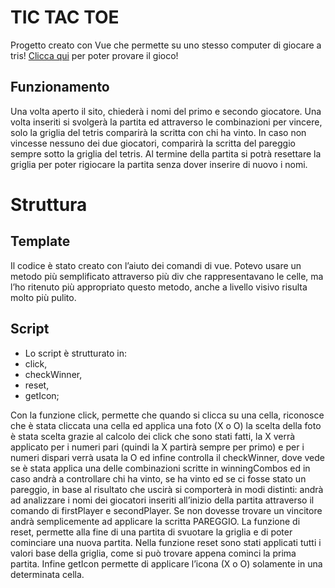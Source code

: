 # TIC TAC TOE

Progetto creato con Vue che permette su uno stesso computer di giocare a tris!
[Clicca qui](https://tictactoetris.netlify.app/) per poter provare il gioco!

## Funzionamento

Una volta aperto il sito, chiederà i nomi del primo e secondo giocatore. 
Una volta inseriti si svolgerà la partita ed attraverso le combinazioni per vincere, solo la griglia del tetris comparirà la scritta con chi ha vinto. 
In caso non vincesse nessuno dei due giocatori, comparirà la scritta del pareggio sempre sotto la griglia del tetris. 
Al termine della partita si potrà resettare la griglia per poter rigiocare la partita senza dover inserire di nuovo i nomi.


# Struttura

## Template

Il codice è stato creato con l’aiuto dei comandi di vue. Potevo usare un metodo più semplificato attraverso più div che rappresentavano le celle, ma l’ho ritenuto più appropriato questo metodo, anche a livello visivo risulta molto più pulito.

## Script

- Lo script è strutturato in:
- click,
- checkWinner,
- reset,
- getIcon;

Con la funzione click, permette che quando si clicca su una cella, riconosce che è stata cliccata una cella ed applica una foto (X o O) la scelta della foto è stata scelta grazie al calcolo dei click che sono stati fatti, la X verrà applicato per i numeri pari (quindi la X partirà sempre per primo) e per i numeri dispari verrà usata la O ed infine controlla il checkWinner, dove vede se è stata applica una delle combinazioni scritte in winningCombos ed in caso andrà a controllare chi ha vinto, se ha vinto ed se ci fosse stato un pareggio, in base al risultato che uscirà si comporterà in modi distinti: andrà ad analizzare i nomi dei giocatori inseriti all’inizio della partita attraverso il comando di firstPlayer e secondPlayer. Se non dovesse trovare un vincitore andrà semplicemente ad applicare la scritta PAREGGIO. La funzione di reset, permette alla fine di una partita di svuotare la griglia e di poter cominciare una nuova partita. Nella funzione reset sono stati applicati tutti i valori base della griglia, come si può trovare appena cominci la prima partita. Infine getIcon permette di applicare l’icona (X o O) solamente in una determinata cella.
